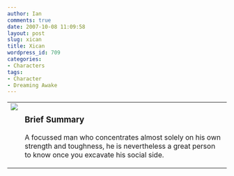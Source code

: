 ```yaml
---
author: Ian
comments: true
date: 2007-10-08 11:09:58
layout: post
slug: xican
title: Xican
wordpress_id: 709
categories:
- Characters
tags:
- Character
- Dreaming Awake
---
```


<table border="0" cellspacing="10">
<tr>
<td valign="top"><img src="//files.ianrenton.com/images/avatars/xican.png" /></td>
<td valign="top">
<h3>Brief Summary</h3>
<p>A focussed man who concentrates almost solely on his own strength and toughness, he is nevertheless a great person to know once you excavate his social side.</p></td>
</tr>
</table>